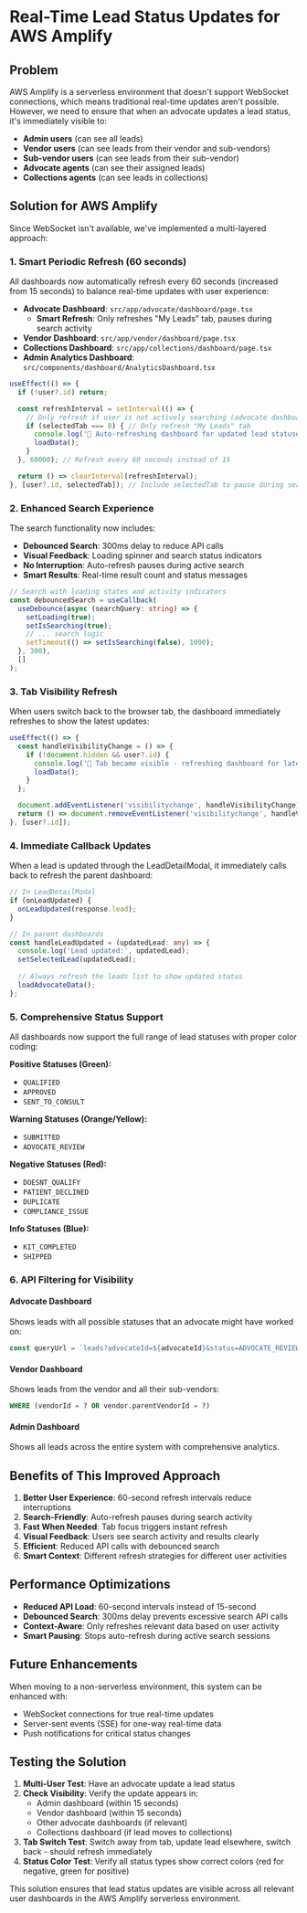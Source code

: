# Real-Time Lead Status Updates for AWS Amplify

## Problem
AWS Amplify is a serverless environment that doesn't support WebSocket connections, which means traditional real-time updates aren't possible. However, we need to ensure that when an advocate updates a lead status, it's immediately visible to:

- **Admin users** (can see all leads)
- **Vendor users** (can see leads from their vendor and sub-vendors)
- **Sub-vendor users** (can see leads from their sub-vendor)
- **Advocate agents** (can see their assigned leads)
- **Collections agents** (can see leads in collections)

## Solution for AWS Amplify

Since WebSocket isn't available, we've implemented a multi-layered approach:

### 1. **Smart Periodic Refresh (60 seconds)**
All dashboards now automatically refresh every 60 seconds (increased from 15 seconds) to balance real-time updates with user experience:

- **Advocate Dashboard**: `src/app/advocate/dashboard/page.tsx`
  - **Smart Refresh**: Only refreshes "My Leads" tab, pauses during search activity
- **Vendor Dashboard**: `src/app/vendor/dashboard/page.tsx`
- **Collections Dashboard**: `src/app/collections/dashboard/page.tsx`
- **Admin Analytics Dashboard**: `src/components/dashboard/AnalyticsDashboard.tsx`

```typescript
useEffect(() => {
  if (!user?.id) return;

  const refreshInterval = setInterval(() => {
    // Only refresh if user is not actively searching (advocate dashboard)
    if (selectedTab === 0) { // Only refresh "My Leads" tab
      console.log('🔄 Auto-refreshing dashboard for updated lead statuses');
      loadData();
    }
  }, 60000); // Refresh every 60 seconds instead of 15

  return () => clearInterval(refreshInterval);
}, [user?.id, selectedTab]); // Include selectedTab to pause during search
```

### 2. **Enhanced Search Experience**
The search functionality now includes:

- **Debounced Search**: 300ms delay to reduce API calls
- **Visual Feedback**: Loading spinner and search status indicators
- **No Interruption**: Auto-refresh pauses during active search
- **Smart Results**: Real-time result count and status messages

```typescript
// Search with loading states and activity indicators
const debouncedSearch = useCallback(
  useDebounce(async (searchQuery: string) => {
    setLoading(true);
    setIsSearching(true);
    // ... search logic
    setTimeout(() => setIsSearching(false), 1000);
  }, 300),
  []
);
```

### 3. **Tab Visibility Refresh**
When users switch back to the browser tab, the dashboard immediately refreshes to show the latest updates:

```typescript
useEffect(() => {
  const handleVisibilityChange = () => {
    if (!document.hidden && user?.id) {
      console.log('🔄 Tab became visible - refreshing dashboard for latest lead statuses');
      loadData();
    }
  };

  document.addEventListener('visibilitychange', handleVisibilityChange);
  return () => document.removeEventListener('visibilitychange', handleVisibilityChange);
}, [user?.id]);
```

### 4. **Immediate Callback Updates**
When a lead is updated through the LeadDetailModal, it immediately calls back to refresh the parent dashboard:

```typescript
// In LeadDetailModal
if (onLeadUpdated) {
  onLeadUpdated(response.lead);
}

// In parent dashboards
const handleLeadUpdated = (updatedLead: any) => {
  console.log('Lead updated:', updatedLead);
  setSelectedLead(updatedLead);
  
  // Always refresh the leads list to show updated status
  loadAdvocateData();
};
```

### 5. **Comprehensive Status Support**
All dashboards now support the full range of lead statuses with proper color coding:

**Positive Statuses (Green):**
- `QUALIFIED`
- `APPROVED`
- `SENT_TO_CONSULT`

**Warning Statuses (Orange/Yellow):**
- `SUBMITTED`
- `ADVOCATE_REVIEW`

**Negative Statuses (Red):**
- `DOESNT_QUALIFY`
- `PATIENT_DECLINED`
- `DUPLICATE`
- `COMPLIANCE_ISSUE`

**Info Statuses (Blue):**
- `KIT_COMPLETED`
- `SHIPPED`

### 6. **API Filtering for Visibility**

#### Advocate Dashboard
Shows leads with all possible statuses that an advocate might have worked on:
```typescript
const queryUrl = `leads?advocateId=${advocateId}&status=ADVOCATE_REVIEW,QUALIFIED,SENT_TO_CONSULT,DOESNT_QUALIFY,PATIENT_DECLINED,DUPLICATE,COMPLIANCE_ISSUE`;
```

#### Vendor Dashboard
Shows leads from the vendor and all their sub-vendors:
```sql
WHERE (vendorId = ? OR vendor.parentVendorId = ?)
```

#### Admin Dashboard
Shows all leads across the entire system with comprehensive analytics.

## Benefits of This Improved Approach

1. **Better User Experience**: 60-second refresh intervals reduce interruptions
2. **Search-Friendly**: Auto-refresh pauses during search activity
3. **Fast When Needed**: Tab focus triggers instant refresh
4. **Visual Feedback**: Users see search activity and results clearly
5. **Efficient**: Reduced API calls with debounced search
6. **Smart Context**: Different refresh strategies for different user activities

## Performance Optimizations

- **Reduced API Load**: 60-second intervals instead of 15-second
- **Debounced Search**: 300ms delay prevents excessive search API calls
- **Context-Aware**: Only refreshes relevant data based on user activity
- **Smart Pausing**: Stops auto-refresh during active search sessions

## Future Enhancements

When moving to a non-serverless environment, this system can be enhanced with:
- WebSocket connections for true real-time updates
- Server-sent events (SSE) for one-way real-time data
- Push notifications for critical status changes

## Testing the Solution

1. **Multi-User Test**: Have an advocate update a lead status
2. **Check Visibility**: Verify the update appears in:
   - Admin dashboard (within 15 seconds)
   - Vendor dashboard (within 15 seconds)
   - Other advocate dashboards (if relevant)
   - Collections dashboard (if lead moves to collections)
3. **Tab Switch Test**: Switch away from tab, update lead elsewhere, switch back - should refresh immediately
4. **Status Color Test**: Verify all status types show correct colors (red for negative, green for positive)

This solution ensures that lead status updates are visible across all relevant user dashboards in the AWS Amplify serverless environment. 